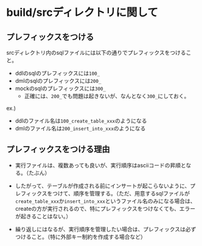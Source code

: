 # build/srcディレクトリに関して

## プレフィックスをつける

srcディレクトリ内のsqlファイルには以下の通りでプレフィックスをつけること。
- ddlのsqlのプレフィックスには`100_`
- dmlのsqlのプレフィックスには`200_`
- mockのsqlのプレフィックスには`300_`
  - 正確には、`200_`でも問題は起きないが、なんとなく`300_`にしておく。

ex.)
- ddlのファイル名は`100_create_table_xxx`のようになる
- dmlのファイル名は`200_insert_into_xxx`のようになる

## プレフィックスをつける理由

- 実行ファイルは、複数あっても良いが、実行順序はasciiコードの昇順となる。（たぶん）

- したがって、テーブルが作成される前にインサートが起こらないように、プレフィックスをつけて、順序を管理する。（ただ、用意するsqlファイルが`create_table_xxx`か`insert_into_xxx`というファイル名のみになる場合は、createの方が実行されるので、特にプレフィックスをつけなくても、エラーが起きることはない。）

- 繰り返しにはなるが、実行順序を管理したい場合は、プレフィックスは必ずつけること。（特に外部キー制約を作成する場合など）